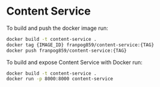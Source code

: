 # Content Service

To build and push the docker image run:

```sh
docker build -t content-service .
docker tag {IMAGE_ID} franpog859/content-service:{TAG}
docker push franpog859/content-service:{TAG}
```

To build and expose Content Service with Docker run:

```sh
docker build -t content-service .
docker run -p 8000:8000 content-service
```
